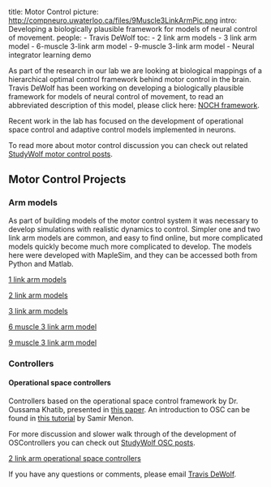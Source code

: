 title: Motor Control
picture: http://compneuro.uwaterloo.ca/files/9Muscle3LinkArmPic.png
intro: Developing a biologically plausible framework for models of neural control of movement.
people:
    - Travis DeWolf
toc:
    - 2 link arm models
    - 3 link arm model
    - 6-muscle 3-link arm model
    - 9-muscle 3-link arm model
    - Neural integrator learning demo

<!--[Relevant publications]() from the lab on motor control.-->

As part of the research in our lab we are looking at biological mappings of a hierarchical optimal control framework behind motor control in the brain. Travis DeWolf has been working on developing a biologically plausible framework for models of neural control of movement, to read an abbreviated description of this model, please click here: [NOCH framework](http://compneuro.uwaterloo.ca/files/NOCH-1.pdf).

Recent work in the lab has focused on the development of operational space control and adaptive control models implemented in neurons.

To read more about motor control discussion you can check out related [StudyWolf motor control posts](http://studywolf.wordpress.com/category/motor-control/).

## **Motor Control Projects**

### **Arm models**

As part of building models of the motor control system it was necessary to develop simulations with realistic dynamics to control. Simpler one and two link arm models are common, and easy to find online, but more complicated models quickly become much more complicated to develop. The models here were developed with MapleSim, and they can be accessed both from Python and Matlab.

[1 link arm models](motor-control/1-link-arm-model.html)

[2 link arm models](motor-control/2-link-arm-models.html)

[3 link arm models](motor-control/3-link-arm-models.html)

[6 muscle 3 link arm model](motor-control/6-muscle-3-link-arm-model.html)

[9 muscle 3 link arm model](motor-control/9-muscle-3-link-arm-model.html)

### **Controllers**

#### **Operational space controllers**

Controllers based on the operational space control framework by Dr. Oussama Khatib, presented in [this paper](http://cs.stanford.edu/groups/manips/images/pdfs/Khatib_1987_IJRA.pdf). An introduction to OSC can be found in [this tutorial](http://www.stanford.edu/~smenon/code/rppbot/MathTutorial_01_RPPBot.htm) by Samir Menon. 

For more discussion and slower walk through of the development of OSControllers you can check out [StudyWolf OSC posts](http://studywolf.wordpress.com/category/robotics/).


[2 link arm operational space controllers](motor-control/2-link-arm-osc-controllers)

<!--#### **Adaptive controllers**

Adaptive controllers that are able to learn the dynamics and kinematics of the system being controlled

[2 link arm adaptive controllers](motor-control/2-link-arm-adaptive-controllers)-->

If you have any questions or comments, please email
[Travis DeWolf](http://compneuro.uwaterloo.ca/people/travis-dewolf.html).
